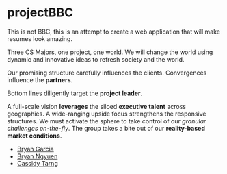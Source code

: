 # projectBBC
This is not BBC, this is an attempt to create a web application that will make resumes look amazing.

Three CS Majors, one project, one world. 
We will change the world using dynamic and innovative ideas to refresh society and the world.

Our promising structure carefully influences the clients. Convergences influence the **partners**.

Bottom lines diligently target the **project leader**.

A full-scale vision **leverages** the siloed **executive talent** across geographies. A wide-ranging upside focus strengthens the responsive structures. We must activate the sphere to take control of our *granular challenges on-the-fly*. The group takes a bite out of our **reality-based market conditions**.

 *	[Bryan Garcia](https://www.linkedin.com/in/bryangarcia831 "LinkedIn")
 * [Bryan Ngyuen](https://www.linkedin.com/in/bryancnguyen "LinkedIn")
 * [Cassidy Tarng](https://www.linkedin.com/in/cassidytarng "LinkedIn")